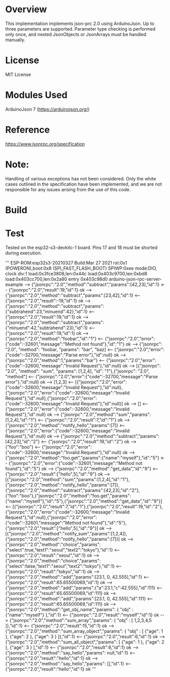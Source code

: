 # Overview
This implementation implements json-prc 2.0 using ArduinoJson.
Up to three parameters are supported. Parameter type checking is performed only once, 
and nested JsonObjects or JsonArrays must be handled manually.

# License
MIT License

# Modules Used
ArduinoJson 7 (https://arduinojson.org/)

# Reference
https://www.jsonrpc.org/specification

# Note: 
Handling of various exceptions has not been considered. 
Only the white cases outlined in the specification have been implemented, 
and we are not responsible for any issues arising from the use of this code.

# Build


# Test
Tested on the esp32-s3-devkitc-1 board. Pins 17 and 18 must be shorted during execution.

'''
ESP-ROM:esp32s3-20210327
Build:Mar 27 2021
rst:0x1 (POWERON),boot:0x8 (SPI_FAST_FLASH_BOOT)
SPIWP:0xee
mode:DIO, clock div:1
load:0x3fce3808,len:0x44c
load:0x403c9700,len:0xbd8
load:0x403cc700,len:0x2a80
entry 0x403c98d0
arduino-json-rpc-server-example
--> {"jsonrpc":"2.0","method":"subtract","params":[42,23],"id":1}
<-- {"jsonrpc":"2.0","result":19,"id":1}
ok
--> {"jsonrpc":"2.0","method":"subtract","params":[23,42],"id":1}
<-- {"jsonrpc":"2.0","result":-19,"id":1}
ok
--> {"jsonrpc":"2.0","method":"subtract","params":{"subtrahend":23,"minuend":42},"id":1}
<-- {"jsonrpc":"2.0","result":19,"id":1}
ok
--> {"jsonrpc":"2.0","method":"subtract","params":{"minuend":42,"subtrahend":23},"id":1}
<-- {"jsonrpc":"2.0","result":19,"id":1}
ok
--> {"jsonrpc":"2.0","method":"foobar","id":"1"}
<-- {"jsonrpc":"2.0","error":{"code":-32601,"message":"Method not found"},"id":"1"}
ok
--> {"jsonrpc": "2.0", "method": "foobar, "params": "bar", "baz]
<-- {"jsonrpc":"2.0","error":{"code":-32700,"message":"Parse error"},"id":null}
ok
--> {"jsonrpc":"2.0","method":1,"params":"bar"}
<-- {"jsonrpc":"2.0","error":{"code":-32600,"message":"Invalid Request"},"id":null}
ok
--> [{"jsonrpc": "2.0", "method": "sum", "params": [1,2,4], "id": "1"},{"jsonrpc": "2.0", "method"]
<-- {"jsonrpc":"2.0","error":{"code":-32700,"message":"Parse error"},"id":null}
ok
--> [1,2,3]
<-- [{"jsonrpc":"2.0","error":{"code":-32600,"message":"Invalid Request"},"id":null},{"jsonrpc":"2.0","error":{"code":-32600,"message":"Invalid Request"},"id":null},{"jsonrpc":"2.0","error":{"code":-32600,"message":"Invalid Request"},"id":null}]
ok
--> []
<-- {"jsonrpc":"2.0","error":{"code":-32600,"message":"Invalid Request"},"id":null}
ok
--> {"jsonrpc":"2.0","method":"sum","params":[1,2,4],"id":"1"}
<-- {"jsonrpc":"2.0","result":7,"id":"1"}
ok
--> {"jsonrpc":"2.0","method":"notify_hello","params":[7]}
<-- {"jsonrpc":"2.0","error":{"code":-32600,"message":"Invalid Request"},"id":null}
ok
--> {"jsonrpc":"2.0","method":"subtract","params":[42,23],"id":"2"}
<-- {"jsonrpc":"2.0","result":19,"id":"2"}
ok
--> {"foo":"boo"}
<-- {"jsonrpc":"2.0","error":{"code":-32600,"message":"Invalid Request"},"id":null}
ok
--> {"jsonrpc":"2.0","method":"foo.get","params":{"name":"myself"},"id":"5"}
<-- {"jsonrpc":"2.0","error":{"code":-32601,"message":"Method not found"},"id":"5"}
ok
--> {"jsonrpc":"2.0","method":"get_data","id":"9"}
<-- {"jsonrpc":"2.0","result":["hello",5],"id":"9"}
ok
--> [{"jsonrpc":"2.0","method":"sum","params":[1,2,4],"id":"1"},{"jsonrpc":"2.0","method":"notify_hello","params":[7]},{"jsonrpc":"2.0","method":"subtract","params":[42,23],"id":"2"},{"foo":"boo"},{"jsonrpc":"2.0","method":"foo.get","params":{"name":"myself"},"id":"5"},{"jsonrpc":"2.0","method":"get_data","id":"9"}]
<-- [{"jsonrpc":"2.0","result":7,"id":"1"},{"jsonrpc":"2.0","result":19,"id":"2"},{"jsonrpc":"2.0","error":{"code":-32600,"message":"Invalid Request"},"id":null},{"jsonrpc":"2.0","error":{"code":-32601,"message":"Method not found"},"id":"5"},{"jsonrpc":"2.0","result":["hello",5],"id":"9"}]
ok
--> [{"jsonrpc":"2.0","method":"notify_sum","params":[1,2,4]},{"jsonrpc":"2.0","method":"notify_hello","params":[7]}]
ok
--> {"jsonrpc":"2.0","method":"choice","params":{"select":true,"text1":"seoul","text2":"tokyo"},"id":1}
<-- {"jsonrpc":"2.0","result":"seoul","id":1}
ok
--> {"jsonrpc":"2.0","method":"choice","params":{"select":false,"text1":"seoul","text2":"tokyo"},"id":1}
<-- {"jsonrpc":"2.0","result":"tokyo","id":1}
ok
--> {"jsonrpc":"2.0","method":"add","params":[23.1, 0, 42.555],"id":1}
<-- {"jsonrpc":"2.0","result":65.65500069,"id":1}
ok
--> {"jsonrpc":"2.0","method":"add","params":{"a":23.1,"c":42.555},"id":111}
<-- {"jsonrpc":"2.0","result":65.65500069,"id":111}
ok
--> {"jsonrpc":"2.0","method":"add","params":[23.1, 0, 42.555],"id":111}
<-- {"jsonrpc":"2.0","result":65.65500069,"id":111}
ok
--> {"jsonrpc":"2.0","method":"get_obj_name","params": { "obj" : {"name":"myself"} },"id":1}
<-- {"jsonrpc":"2.0","result":"myself","id":1}
ok
--> {"jsonrpc":"2.0","method":"sum_array","params": { "obj" : [ 1,2,3,4,5 ]},"id":1}
<-- {"jsonrpc":"2.0","result":15,"id":1}
ok
--> {"jsonrpc":"2.0","method":"sum_array_object","params": { "obj" : [ {"age": 1 }, {"age": 2 }, {"age": 3 } ]},"id":1}
<-- {"jsonrpc":"2.0","result":6,"id":1}
ok
--> {"jsonrpc":"2.0","method":"sum_all_object","params": [ {"age": 1 }, {"age": 2 }, {"age": 3 } ],"id":1}
<-- {"jsonrpc":"2.0","result":6,"id":1}
ok
--> {"jsonrpc":"2.0","method":"say_hello","params": null,"id":1}
<-- {"jsonrpc":"2.0","result":"hello","id":1}
ok
--> {"jsonrpc":"2.0","method":"say_hello","params": [],"id":1}
<-- {"jsonrpc":"2.0","result":"hello","id":1}
ok
'''
